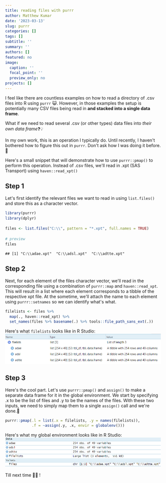 ```yaml
---
title: reading files with purrr
author: Matthew Kumar
date: '2023-03-13'
slug: purrr
categories: []
tags: []
subtitle: ''
summary: ''
authors: []
featured: no
image:
  caption: ''
  focal_point: ''
  preview_only: no
projects: []
---
```


I feel like there are countless examples on how to read a directory of .csv files into R using `purrr` 😺. However, in those examples the setup is potentially many CSV files being read in <strong>and stacked into a single data frame</strong>. 

What if we need to read several .csv (or other types) data files into <em>their own data frame</em>❓️💡 

In my own work, this is an operation I typically do. Until recently, I haven't bothered how to figure this out in `purrr`. Don't ask how I was doing it before. 🤢

Here's a small snippet that will demonstrate how to use `purrr::pmap()` to perform this operation. Instead of .csv files, we'll read in .xpt (SAS Transport) using `haven::read_xpt()`


## Step 1
Let's first identify the relevant files we want to read in using `list.files()` and store this as a character vector. 

```r
library(purrr)
library(dplyr)

files <- list.files("C:\\", pattern = "*.xpt", full.names = TRUE)

# preview
files
```

```
## [1] "C:\\adae.xpt"  "C:\\adsl.xpt"  "C:\\adtte.xpt"
```


## Step 2
Next, for each element of the files character vector, we'll read in the corresponding file using a combination of `purrr::map` and `haven::read_xpt`. This will result in a list where each element corresponds to a tibble of the respective xpt file. At the sometime, we'll attach the name to each element using `purrr::setnames` so we can identify what's what.

```r
filelists <- files %>%
  map(., haven::read_xpt) %>%
  set_names(files %>% basename(.) %>% tools::file_path_sans_ext(.))
```

Here's what `filelists` looks like in R Studio:
![filelist](file1.png)

## Step 3
Here's the cool part. Let's use `purrr::pmap()` and `assign()` to make a separate data frame for it in the global environment. We start by specifying .x to be the list of files and .y to be the names of the files. With these two inputs, we need to simply map them to a single `assign()` call and we're done.💯

```r
purrr::pmap(.l = list(.x = filelists, .y = names(filelists)),
            .f = ~assign(.y, .x, envir = globalenv()))
```

Here's what my global environment looks like in R Studio:
![globalenv](file2.png)


Till next time 🍻🙏 !
